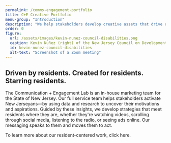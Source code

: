```yaml
---
permalink: /comms-engagement-portfolio
title: C+E Creative Portfolio
menu-group: "Introduction"
description: "We help stakeholders develop creative assets that drive uptake of State programs and services."
order: 0
figure:
  url: /assets/images/kevin-nunez-council-disabilities.png
  caption: Kevin Nuñez (right) of the New Jersey Council on Developmental Disabilities speaks via Zoom at the launch of the Disability Information Hub last year.
  id: kevin-nunez-council-disabilities
  alt-text: "Screenshot of a Zoom meeting"
---
```


## Driven by residents. Created for residents. Starring residents.

The Communication \+ Engagement Lab is an in-house marketing team for the State of New Jersey. Our full service team helps stakeholders activate New Jerseyans—by using data and research to uncover their motivations and aspirations. Guided by these insights, we develop strategies that meet residents where they are, whether they're watching videos, scrolling through social media, listening to the radio, or seeing ads online. Our messaging speaks to them and moves them to act. 

To learn more about our resident-centered work, click here. 
